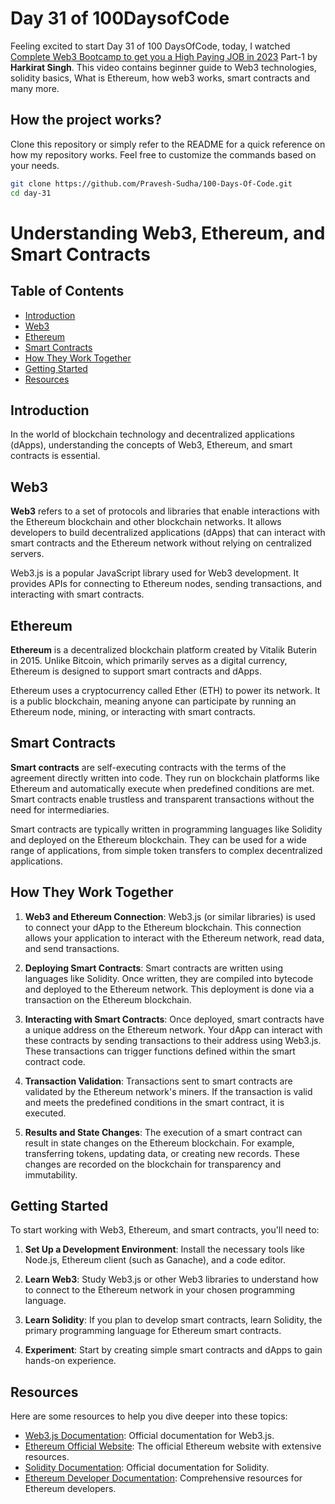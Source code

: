 # Day 31 of 100DaysofCode

Feeling excited to start Day 31 of 100 DaysOfCode, today, I watched [Complete Web3 Bootcamp to get you a High Paying JOB in 2023](https://youtu.be/ERAxd8gl1Eg?si=ooQK02crdzROhEpj) Part-1 by <b>Harkirat Singh</b>. This video contains beginner guide to Web3 technologies, solidity basics, What is Ethereum, how web3 works, smart contracts and many more.

## How the project works?

Clone this repository or simply refer to the README for a quick reference on how my repository works. Feel free to customize the commands based on your needs.

```bash
git clone https://github.com/Pravesh-Sudha/100-Days-Of-Code.git
cd day-31
```

# Understanding Web3, Ethereum, and Smart Contracts

## Table of Contents
- [Introduction](#introduction)
- [Web3](#web3)
- [Ethereum](#ethereum)
- [Smart Contracts](#smart-contracts)
- [How They Work Together](#how-they-work-together)
- [Getting Started](#getting-started)
- [Resources](#resources)

## Introduction

In the world of blockchain technology and decentralized applications (dApps), understanding the concepts of Web3, Ethereum, and smart contracts is essential.

## Web3

**Web3** refers to a set of protocols and libraries that enable interactions with the Ethereum blockchain and other blockchain networks. It allows developers to build decentralized applications (dApps) that can interact with smart contracts and the Ethereum network without relying on centralized servers.

Web3.js is a popular JavaScript library used for Web3 development. It provides APIs for connecting to Ethereum nodes, sending transactions, and interacting with smart contracts.

## Ethereum

**Ethereum** is a decentralized blockchain platform created by Vitalik Buterin in 2015. Unlike Bitcoin, which primarily serves as a digital currency, Ethereum is designed to support smart contracts and dApps. 

Ethereum uses a cryptocurrency called Ether (ETH) to power its network. It is a public blockchain, meaning anyone can participate by running an Ethereum node, mining, or interacting with smart contracts.

## Smart Contracts

**Smart contracts** are self-executing contracts with the terms of the agreement directly written into code. They run on blockchain platforms like Ethereum and automatically execute when predefined conditions are met. Smart contracts enable trustless and transparent transactions without the need for intermediaries.

Smart contracts are typically written in programming languages like Solidity and deployed on the Ethereum blockchain. They can be used for a wide range of applications, from simple token transfers to complex decentralized applications.

## How They Work Together

1. **Web3 and Ethereum Connection**: Web3.js (or similar libraries) is used to connect your dApp to the Ethereum blockchain. This connection allows your application to interact with the Ethereum network, read data, and send transactions.

2. **Deploying Smart Contracts**: Smart contracts are written using languages like Solidity. Once written, they are compiled into bytecode and deployed to the Ethereum network. This deployment is done via a transaction on the Ethereum blockchain.

3. **Interacting with Smart Contracts**: Once deployed, smart contracts have a unique address on the Ethereum network. Your dApp can interact with these contracts by sending transactions to their address using Web3.js. These transactions can trigger functions defined within the smart contract code.

4. **Transaction Validation**: Transactions sent to smart contracts are validated by the Ethereum network's miners. If the transaction is valid and meets the predefined conditions in the smart contract, it is executed.

5. **Results and State Changes**: The execution of a smart contract can result in state changes on the Ethereum blockchain. For example, transferring tokens, updating data, or creating new records. These changes are recorded on the blockchain for transparency and immutability.

## Getting Started

To start working with Web3, Ethereum, and smart contracts, you'll need to:

1. **Set Up a Development Environment**: Install the necessary tools like Node.js, Ethereum client (such as Ganache), and a code editor.

2. **Learn Web3**: Study Web3.js or other Web3 libraries to understand how to connect to the Ethereum network in your chosen programming language.

3. **Learn Solidity**: If you plan to develop smart contracts, learn Solidity, the primary programming language for Ethereum smart contracts.

4. **Experiment**: Start by creating simple smart contracts and dApps to gain hands-on experience.

## Resources

Here are some resources to help you dive deeper into these topics:

- [Web3.js Documentation](https://web3js.readthedocs.io/en/v1.10.0/): Official documentation for Web3.js.
- [Ethereum Official Website](https://ethereum.org/): The official Ethereum website with extensive resources.
- [Solidity Documentation](https://docs.soliditylang.org/en/v0.8.6/): Official documentation for Solidity.
- [Ethereum Developer Documentation](https://ethereum.org/developers/): Comprehensive resources for Ethereum developers.
